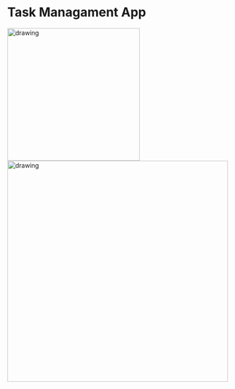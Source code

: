 <h1>Task Managament App</h1>
<img src="https://i.ibb.co/XjmHBBv/Screenshot-2023-09-22-205345.png" alt="drawing" width="300" />
<img src="https://i.ibb.co/3F5Qzv5/Screenshot-2023-09-22-205314.png" alt="drawing" width="500" />